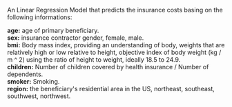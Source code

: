 An Linear Regression Model that predicts the insurance costs basing on the following informations:

 **age:** age of primary beneficiary.</br>
 **sex:** insurance contractor gender, female, male.</br>
 **bmi:** Body mass index, providing an understanding of body, weights that are relatively high or low relative to height,
 objective index of body weight (kg / m ^ 2) using the ratio of height to weight, ideally 18.5 to 24.9.</br>
 **children:** Number of children covered by health insurance / Number of dependents.</br>
 **smoker:** Smoking.</br>
 **region:** the beneficiary's residential area in the US, northeast, southeast, southwest, northwest.</br>
